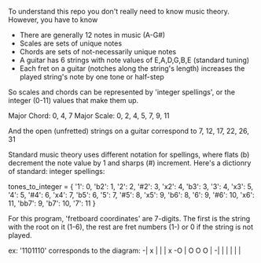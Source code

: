 To understand this repo you don't really need to know music theory.
However, you have to know
- There are generally 12 notes in music (A-G#)
- Scales are sets of unique notes
- Chords are sets of not-necessarily unique notes
- A guitar has 6 strings with note values of E,A,D,G,B,E (standard tuning)
- Each fret on a guitar (notches along the string's length) increases the played string's note by one tone or half-step

So scales and chords can be represented by 'integer spellings', or the integer
(0-11) values that make them up. 

Major Chord: 0, 4, 7
Major Scale:     0, 2, 4, 5, 7, 9, 11

And the open (unfretted) strings on a guitar correspond to 7, 12, 17, 22, 26, 31 

Standard music theory uses different notation for spellings, where flats (b) decrement
the note value by 1 and sharps (#) increment. Here's a dictionry of standard: integer spellings:

tones_to_integer = {
    '1': 0, 'b2': 1, '2': 2, '#2': 3, 'x2': 4, 'b3': 3, '3': 4, 'x3': 5, '4': 5, '#4': 6, 'x4': 7,
    'b5': 6, '5': 7, '#5': 8, 'x5': 9, 'b6': 8, '6': 9, '#6': 10, 'x6': 11, 'bb7': 9, 'b7': 10, '7': 11
}

For this program, 'fretboard coordinates' are 7-digits. The first is the string with the root on it 
(1-6), the rest are fret numbers (1-) or 0 if the string is not played.

ex: '1101110' corresponds to the diagram: 
-| x | | | x
-O | O O O |
-| | | | | |


